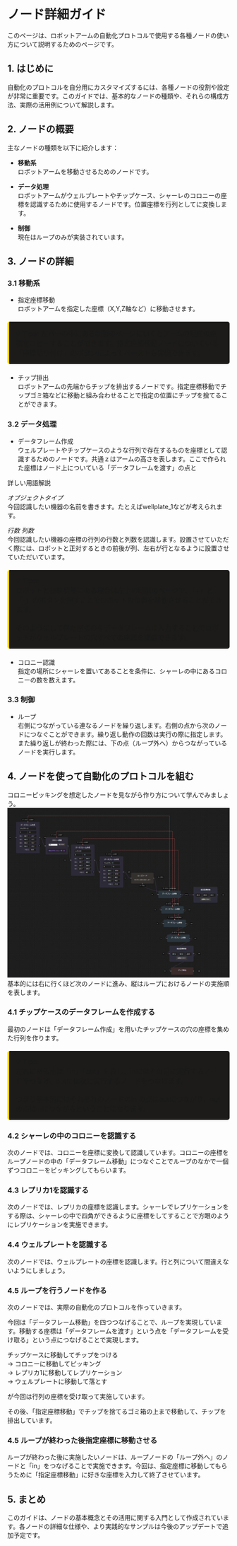 # ノード詳細ガイド

このページは、ロボットアームの自動化プロトコルで使用する各種ノードの使い方について説明するためのページです。

## 1. はじめに

自動化のプロトコルを自分用にカスタマイズするには、各種ノードの役割や設定が非常に重要です。このガイドでは、基本的なノードの種類や、それらの構成方法、実際の活用例について解説します。

## 2. ノードの概要

主なノードの種類を以下に紹介します：

- **移動系**  
  ロボットアームを移動させるためのノードです。

- **データ処理**  
  ロボットアームがウェルプレートやチップケース、シャーレのコロニーの座標を認識するために使用するノードです。位置座標を行列としてに変換します。

- **制御**  
  現在はループのみが実装されています。

## 3. ノードの詳細
### 3.1 移動系

- 指定座標移動<br>
ロボットアームを指定した座標（X,Y,Z軸など）に移動させます。

<div style="border-left: 4px solid #ffd700; background:rgb(28, 27, 25); padding: 15px; margin: 20px 0; border-radius: 5px;">
  <p style="margin: 0; font-size: 1.1em;">
    💡 <strong>Tips:</strong> 
    左バーの中にある制御のページにいくとアームの現在の座標をコピーすることができます。指定座標移動ノードについている「座標貼り付け」のボタンによってペーストも実施できます。
  </p>
</div>

- チップ排出<br>
ロボットアームの先端からチップを排出するノードです。指定座標移動でチップゴミ箱などに移動と組み合わせることで指定の位置にチップを捨てることができます。

### 3.2 データ処理

- データフレーム作成<br>
ウェルプレートやチップケースのような行列で存在するものを座標として認識するためのノードです。共通ｚはアームの高さを表します。ここで作られた座標はノード上についている「データフレームを渡す」の点と

詳しい用語解説<br>

*オブジェクトタイプ*  
今回認識したい機器の名前を書きます。たとえばwellplate_1などが考えられます。<br>

*行数 列数*  
今回認識したい機器の座標の行列の行数と列数を認識します。設置させていただく際には、ロボットと正対するときの前後が列、左右が行となるように設置させていただいています。

<div style="border-left: 4px solid #ffd700; background:rgb(28, 27, 25); padding: 15px; margin: 20px 0; border-radius: 5px;">
  <p style="margin: 0; font-size: 1.1em;">
    💡 <strong>Tips:</strong> <br>
    ロボットと接続状態にある場合は左上の制御のページで、「+」と「-」のボタンを押すことでロボットの位置を移動させることができます。<br>
    <br>そのようにして得た座標のをデータフレームに入力することでロボットがウェルプレートの穴すべての座標を認識できます。
  </p>
</div>

- コロニー認識<br>
指定の場所にシャーレを置いてあることを条件に、シャーレの中にあるコロニーの数を数えます。


### 3.3 制御
- ループ<br>
右側につながっている連なるノードを繰り返します。右側の点から次のノードにつなぐことができます。繰り返し動作の回数は実行の際に指定します。また繰り返しが終わった際には、下の点（ループ外へ）からつながっているノードを実行します。


## 4. ノードを使って自動化のプロトコルを組む
コロニーピッキングを想定したノードを見ながら作り方について学んでみましょう。
![sample nodes](_images/nodedetails_samplenodes.png)
基本的には右に行くほど次のノードに進み、縦はループにおけるノードの実施順を表します。
### 4.1 チップケースのデータフレームを作成する
最初のノードは「データフレーム作成」を用いたチップケースの穴の座標を集めた行列を作ります。
<div style="border-left: 4px solid #ffd700; background:rgb(28, 27, 25); padding: 15px; margin: 20px 0; border-radius: 5px;">
  <p style="margin: 0; font-size: 1.1em;">
    💡 <strong>Tips:</strong> <br>
   左右にある点は「in」「out」を表し、inにはその前に実行するノードをつなげ、outには次に実行するノードをつなげます。<br>
    <br>つまり基本的にはそれぞれのノードのin の点はoutにつながり、outの点はinにつながるということになります。
  </p>
</div>

### 4.2 シャーレの中のコロニーを認識する<br>
次のノードでは、コロニーを座標に変換して認識しています。コロニーの座標をループノードの中の「データフレーム移動」につなぐことでループのなかで一個ずつコロニーをピッキングしてもらいます。

### 4.3 レプリカ1を認識する<br>
次のノードでは、レプリカの座標を認識します。シャーレでレプリケーションをする際は、シャーレの中で四角ができるように座標をしてすることで方眼のようにレプリケーションを実施できます。



### 4.4 ウェルプレートを認識する<br>
次のノードでは、ウェルプレートの座標を認識します。行と列について間違えないようにしましょう。

### 4.5 ループを行うノードを作る<br>
次のノードでは、実際の自動化のプロトコルを作っていきます。

今回は「データフレーム移動」を四つつなげることで、ループを実現しています。移動する座標は「データフレームを渡す」という点を「データフレームを受け取る」という点につなげることで実現します。

チップケースに移動してチップをつける <br>
→ コロニーに移動してピッキング <br>
→ レプリカ1に移動してレプリケーション<br>
 → ウェルプレートに移動して落とす <br>
 
 が今回は行列の座標を受け取って実施しています。

その後、「指定座標移動」でチップを捨てるゴミ箱の上まで移動して、チップを排出しています。


### 4.5 ループが終わった後指定座標に移動させる<br>
ループが終わった後に実施したいノードは、ループノードの「ループ外へ」のノードと「in」をつなげることで実施できます。今回は、指定座標に移動してもらうために「指定座標移動」に好きな座標を入力して終了させています。


## 5. まとめ

このガイドは、ノードの基本概念とその活用に関する入門として作成されています。各ノードの詳細な仕様や、より実践的なサンプルは今後のアップデートで追加予定です。





